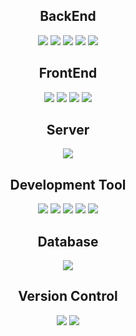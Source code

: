 <h2 align="center">BackEnd</h2>
<p align="center">
    <img src="https://img.shields.io/badge/Java-ED8B00?style=for-the-badge&logo=openjdk&logoColor=white"/>
    <img src="https://img.shields.io/badge/Spring-6DB33F?style=for-the-badge&logo=spring&logoColor=white"/>
    <img src="https://img.shields.io/badge/SpringBoot-6DB33F?style=for-the-badge&logo=springBoot&logoColor=white"/>
    <img src="https://img.shields.io/badge/JSP-C0C0C0?style=for-the-badge&logo=JSP&logoColor=white"/>
    <img src="https://img.shields.io/badge/MYBATIS-868e96?style=for-the-badge&logo=MYBATIS&logoColor=white"/>
</p>

<h2 align="center">FrontEnd</h2>
<p align="center">
  <img src="https://img.shields.io/badge/HTML5-E34F26?style=for-the-badge&logo=html5&logoColor=white"/>
  <img src="https://img.shields.io/badge/CSS3-1572B6?style=for-the-badge&logo=css3&logoColor=white"/>
  <img src="https://img.shields.io/badge/JavaScript-F7DF1E?style=for-the-badge&logo=JavaScript&logoColor=white"/>
  <img src="https://img.shields.io/badge/Bootstrap-563D7C?style=for-the-badge&logo=bootstrap&logoColor=white"/>
</p>


<h2 align="center">Server</h2>
<p align="center">
  <img src="https://img.shields.io/badge/Apache Tomcat-623400?style=for-the-badge&logo=Apache Tomcat&logoColor=white"/>
</p>

<h2 align="center">Development Tool</h2>
<p align="center">
  <img src="https://img.shields.io/badge/Intellij-0047AB?style=for-the-badge&logo=Intellij&logoColor=white"/>
  <img src="https://img.shields.io/badge/Eclipse-000080?style=for-the-badge&logo=Eclipse&logoColor=white"/>
  <img src="https://img.shields.io/badge/SQLDeveloper-00FF00?style=for-the-badge&logo=SQLDeveloper&logoColor=white"/>
  <img src="https://img.shields.io/badge/DBeaver-00FFFF?style=for-the-badge&logo=DBeaver&logoColor=white"/>
  <img src="https://img.shields.io/badge/Visual Studio Code-0047AB?style=for-the-badge&logo=Visual Studio Code&logoColor=white"/>
</p>

<h2 align="center">Database</h2>
<p align="center">
  <img src="https://img.shields.io/badge/Oracle-F80000?style=for-the-badge&logo=Oracle&logoColor=white"/>
</p>


<h2 align="center">Version Control</h2>
<p align="center">
  <img src="https://img.shields.io/badge/git-F05032?style=for-the-badge&logo=git&logoColor=white">
  <img src="https://img.shields.io/badge/github-181717?style=for-the-badge&logo=github&logoColor=white">
</p>



